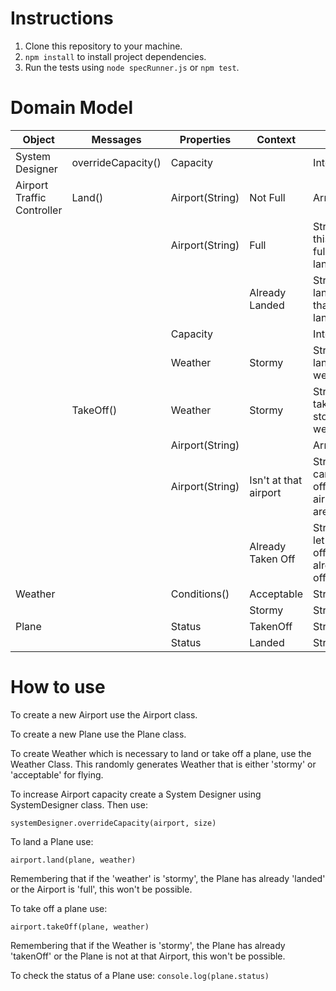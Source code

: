 # Instructions
1. Clone this repository to your machine.
2. ``npm install`` to install project dependencies.
3. Run the tests using ``node specRunner.js`` or ``npm test``.

# Domain Model
| Object | Messages | Properties | Context | Output |
|---------------------------|----------|-------------------|------------------|-------------------------|
| System Designer | overrideCapacity() | Capacity | | Integer |
| Airport Traffic Controller| Land() | Airport(String) | Not Full | Array |
| | | Airport(String) | Full |String@'Sorry this airport is full you can't land here' |
| | | | Already Landed | String@'Can't land a plane that's already landed' |
| | | Capacity | | Integer |
| | | Weather | Stormy | String@'Cannot land in stormy weather' |
| | TakeOff()| Weather | Stormy | String@'Cannot take off in stormy weather' |
| | | Airport(String) | | Array |
| | | Airport(String) | Isn't at that airport | String@'Planes can only take off from airports they are in.' |
| | | | Already Taken Off | String@'Can't let a plane take off that's already taken off'|
| Weather | | Conditions()| Acceptable | String |
| | | | Stormy | String |
| Plane | | Status | TakenOff | String |
| | | Status | Landed | String |

# How to use

To create a new Airport use the Airport class.

To create a new Plane use the Plane class.

To create Weather which is necessary to land or take off a plane, use the Weather Class. This randomly generates Weather that is either 'stormy' or 'acceptable' for flying.

To increase Airport capacity create a System Designer using SystemDesigner class.
Then use:

``systemDesigner.overrideCapacity(airport, size)``

To land a Plane use:

``airport.land(plane, weather)``

Remembering that if the 'weather' is 'stormy', the Plane has already 'landed' or the Airport is 'full', this won't be possible.

To take off a plane use:

``airport.takeOff(plane, weather)``

Remembering that if the Weather is 'stormy', the Plane has already 'takenOff' or the Plane is not at that Airport, this won't be possible.

To check the status of a Plane use:
``console.log(plane.status)``
